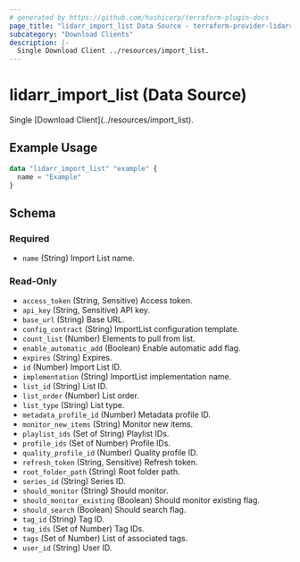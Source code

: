 ```yaml
---
# generated by https://github.com/hashicorp/terraform-plugin-docs
page_title: "lidarr_import_list Data Source - terraform-provider-lidarr"
subcategory: "Download Clients"
description: |-
  Single Download Client ../resources/import_list.
---
```


# lidarr_import_list (Data Source)

<!-- subcategory:Download Clients -->Single [Download Client](../resources/import_list).

## Example Usage

```terraform
data "lidarr_import_list" "example" {
  name = "Example"
}
```

<!-- schema generated by tfplugindocs -->
## Schema

### Required

- `name` (String) Import List name.

### Read-Only

- `access_token` (String, Sensitive) Access token.
- `api_key` (String, Sensitive) API key.
- `base_url` (String) Base URL.
- `config_contract` (String) ImportList configuration template.
- `count_list` (Number) Elements to pull from list.
- `enable_automatic_add` (Boolean) Enable automatic add flag.
- `expires` (String) Expires.
- `id` (Number) Import List ID.
- `implementation` (String) ImportList implementation name.
- `list_id` (String) List ID.
- `list_order` (Number) List order.
- `list_type` (String) List type.
- `metadata_profile_id` (Number) Metadata profile ID.
- `monitor_new_items` (String) Monitor new items.
- `playlist_ids` (Set of String) Playlist IDs.
- `profile_ids` (Set of Number) Profile IDs.
- `quality_profile_id` (Number) Quality profile ID.
- `refresh_token` (String, Sensitive) Refresh token.
- `root_folder_path` (String) Root folder path.
- `series_id` (String) Series ID.
- `should_monitor` (String) Should monitor.
- `should_monitor_existing` (Boolean) Should monitor existing flag.
- `should_search` (Boolean) Should search flag.
- `tag_id` (String) Tag ID.
- `tag_ids` (Set of Number) Tag IDs.
- `tags` (Set of Number) List of associated tags.
- `user_id` (String) User ID.


